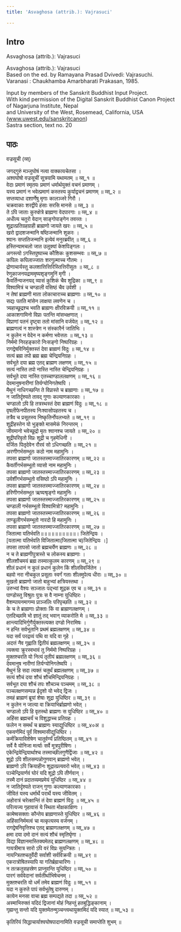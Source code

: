 ```yaml
---
title: 'Asvaghosa (attrib.): Vajrasuci'

---
```

## Intro
  
  
  
  
Asvaghosa (attrib.): Vajrasuci  
  
  
  
  
  
Asvaghosa (attrib.): Vajrasuci  
Based on the ed. by Ramayana Prasad Dvivedi: Vajrasuchi.   
Varanasi : Chaukhamba Amarbharati Prakasan, 1985.  
  
Input by members of the Sanskrit Buddhist Input Project.  
With kind permission of the Digital Sanskrit Buddhist Canon Project  
of Nagarjuna Institute, Nepal  
and University of the West, Rosemead, California, USA  
(www.uwest.edu/sanskritcanon)  
Sastra section, text no. 20  
  
  
  
  


## पाठः
  
  
  
  
  
  
वज्रसूची (व्स्)  
  
जगद्गुरुं मञ्जुघोषं नत्वा वाक्कायचेतसा ।  
अश्वघोषो वज्रसूचीं सूत्रयामि यथामतम् ॥ व्स्_१ ॥  
वेदाः प्रमाणं स्मृतयः प्रमाणं धर्मार्थयुक्तं वचनं प्रमाणम् ।  
यस्य प्रमाणं न भवेत्प्रमाणं कस्तस्य कुर्याद्वचनं प्रमाणम् ॥ व्स्_२ ॥  
सप्तव्याधा दशार्णेषु मृगाः कालञ्जरे गिरौ ।  
चक्रवाकाः शरद्वीपे हंसाः सरसि मानसे ॥ व्स्_३ ॥  
ते ऽपि जाताः कुरुक्षेत्रे ब्राह्मणा वेदपारगाः ॥ व्स्_४ ॥  
अधीत्य चतुरो वेदान् साङ्गोपाङ्गेन तवत्त्तः ।  
शूद्रात्प्रतिग्रहग्राही ब्राह्मणो जायते खरः ॥ व्स्_५ ॥  
खरो द्वादशजन्मानि षष्ठिजन्मानि शूकरः ।  
श्वानः सप्ततिजन्मानि इत्येवं मनुरब्रवीत् ॥ व्स्_६ ॥  
हस्तिन्यामचलो जात उलूक्यां केशपिङ्गलः ।  
अगस्त्यो ऽगस्तिपुष्पाच्च कौशिकः कुशसम्भवः ॥ व्स्_७ ॥  
कपिलः कपिलाज्जातः शरगुल्माच्च गौतमः ।  
द्रोणाचार्यस्तु कलशात्तित्तिरिस्तित्तिरीसुतः ॥ व्स्_८ ॥  
रेणुकाजनयद्राममृष्यशृङ्गमुनिं मृगी ।  
कैवर्तिन्यजनयद् व्यासं कुशिकं चैव शूद्रिका ॥ व्स्_९ ॥  
विश्वामित्रं च चण्डाली वसिष्ठं चैव उर्वशी ।  
न तेषां ब्राह्मणी माता लोकाचाराच्च ब्राह्मणाः ॥ व्स्_१० ॥  
सद्यः पतति मांसेन लाक्षया लवणेन च ।  
त्र्यहाच्छूद्रश्च भवति ब्राह्मणः क्षीरविक्रयी ॥ व्स्_११ ॥  
आकाशगामिनो विप्राः पतन्ति मांसभक्षणात् ।  
विप्राणां पतनं दृष्ट्वा ततो मांसानि वर्जयेत् ॥ व्स्_१२ ॥  
ब्राह्मणत्वं न शास्त्रेण न संस्कारैर्न जातिभिः ।  
न कुलेन न वेदेन न कर्मणा भवेत्ततः ॥ व्स्_१३ ॥  
निर्ममो निरहङ्कारो निःसङ्गो निष्परिग्रहः ।  
रागद्वेषविनिर्मुक्तस्तं देवा ब्राह्मणं विदुः ॥ व्स्_१४ ॥  
सत्यं ब्रह्म तपो ब्रह्म ब्रह्म चेन्द्रियनिग्रहः ।  
सर्वभूते दया ब्रह्म एतद् ब्राह्मण लक्षणम् ॥ व्स्_१५ ॥  
सत्यं नास्ति तपो नास्ति नास्ति चेन्द्रियनिग्रहः ।  
सर्वभूते दया नास्ति एतच्चाण्डाललक्षणम् ॥ व्स्_१६ ॥  
देवमानुषनारीणां तिर्यग्योनिगतेष्वपि ।  
मैथुनं नाधिगच्छन्ति ते विप्रास्ते च ब्राह्मणाः ॥ व्स्_१७ ॥  
न जातिर्दृश्यते तावद् गुणाः कल्याणकारकाः ।  
चण्डालो ऽपि हि तत्रस्थस्तं देवा ब्राह्मणं विदुः ॥ व्स्_१८ ॥  
वृषलीफेनपीतस्य निःश्वासोपहतस्य च ।  
तत्रैव च प्रसूतस्य निष्कृतिर्नोपलभ्यते ॥ व्स्_१९ ॥  
शूद्रीहस्तेन यो भुङ्क्ते मासमेकं निरन्तरम् ।  
जीवमानो भवेच्छूद्रो मृतः श्वानश्च जायते ॥ व्स्_२० ॥  
शूद्रीपरिवृतो विप्रः शूद्री च गृहमेधिनी ।  
वर्जितः पितृदेवेन रौरवं सो ऽधिगच्छति ॥ व्स्_२१ ॥  
अरणीगर्भसम्भूतः कठो नाम महामुनिः ।  
तपसा ब्राह्मणो जातस्तस्माज्जातिरकारणम् ॥ व्स्_२२ ॥  
कैवर्तीगर्भसम्भूतो व्यासो नाम महामुनिः ।  
तपसा ब्राह्मणो जातस्तस्माज्जातिरकारणम् ॥ व्स्_२३ ॥  
उर्वर्शीगर्भसम्भूतो वसिष्ठो ऽपि महामुनिः ।  
तपसा ब्राह्मणो जातस्तस्माज्जातिरकारणम् ॥ व्स्_२४ ॥  
हरिणीगर्भसम्भूत ऋष्यश्रृङ्गो महामुनिः ।  
तपसा ब्राह्मणो जातस्तस्माज्जातिरकारणम् ॥ व्स्_२५ ॥  
चण्डाली गर्भसम्भूतो विश्वामित्रो? महामुनिः ।  
तपसा ब्राह्मणो जातस्तस्माज्जातिरकारणम् ॥ व्स्_२६ ॥  
ताण्डूलीगर्भसम्भूतो नारदो हि महामुनिः ।  
तपसा ब्राह्मणो जातस्तस्माज्जातिरकारणम् ॥ व्स्_२७ ॥  
जितात्मा यतिर्भवति॥॥॥॥॥॥॥॥॥॥। जितेन्द्रियः ।  
[यतात्मा यतिर्भवति विजितात्मा(जितात्मा च)जितेन्द्रियः ।]  
तपसा तापसो जातो ब्रह्मचर्येण ब्राह्मणः ॥ व्स्_२८ ॥  
न च ते ब्राह्मणीपुत्रास्ते च लोकस्य ब्राह्मणाः ।  
शीलशौचमयं ब्रह्म तस्मात्कुलम कारणम् ॥ व्स्_२९ ॥  
शीलं प्रधानं न कुलं प्रधानं कुलेन किं शीलविवर्जितेन ।  
बहवो नरा नीचकुल प्रसूताः स्वर्गं गताः शीलमुपेत्य धीराः ॥ व्स्_३० ॥  
मुखतो ब्राह्मणो जातो बाहुभ्यां क्षत्रियस्तथा ।  
उरुभ्यां वैश्यः सञ्जातः पद्भ्यां शूद्रक एव च ॥ व्स्_३१ ॥  
पाण्डोस्तु विश्रुतः पुत्रः स वै नाम्ना युधिष्ठिरः ।  
वैशम्पायनमागम्य प्राञ्जलिः परिपृच्छति ॥ व्स्_३२ ॥  
के च ते ब्राह्मणाः प्रोक्ताः किं वा ब्राह्मणलक्षणम् ।  
एतदिच्छामि भो ज्ञातुं तद् भवान् व्याकरोति मे ॥ व्स्_३३ ॥  
क्षान्त्यादिभिर्गुणैर्युक्तस्त्यक्त दण्डो निरामिषः ।  
न हन्ति सर्वभूतानि प्रथमं ब्रह्मलक्षणम् ॥ व्स्_३४ ॥  
यदा सर्वं परद्रव्यं पथि वा यदि वा गृहे ।  
अदत्तं नैव गृह्णाति द्वितीयं ब्रह्मलक्षणम् ॥ व्स्_३५ ॥  
त्यक्त्वा क्रूरस्वभावं तु निर्ममो निष्परिग्रहः ।  
मुक्तश्चरति यो नित्यं तृतीयं ब्रह्मलक्षणम् ॥ व्स्_३६ ॥  
देवमानुष नारीणां तिर्यग्योनिगतेष्वपि ।  
मैथुनं हि सदा त्यक्तं चतुर्थं ब्रह्मलक्षणम् ॥ व्स्_३७ ॥  
सत्यं शौचं दया शौचं शौचमिन्द्रियनिग्रहः ।  
सर्वभूत दया शौचं तपः शौचञ्च पञ्चमम् ॥ व्स्_३८ ॥  
पञ्चलक्षणसम्पन्न ईदृशो यो भवेद् द्विजः ।  
तमहं ब्राह्मणं ब्रूयां शेषाः शूद्रा युधिष्ठिर ॥ व्स्_३९ ॥  
न कुलेन न जात्या वा क्रियाभिर्ब्राह्मणो भवेत् ।  
चण्डालो ऽपि हि वृतस्थो ब्राह्मणः स युधिष्ठिर ॥ व्स्_४० ॥  
अहिंसा ब्रह्मचर्यं च विशुद्धाच्च प्रतिग्रहः ।  
फलेन न समर्थं च ब्राह्मणः स्याद्युधिष्ठिर ॥ व्स्_४०अ ॥  
एकवर्णमिदं पूर्वं विश्वमासीद्युधिष्ठिर ।  
कर्मक्रियाविशेषेण चातुर्वर्ण्यं प्रतिष्ठितम् ॥ व्स्_४१ ॥  
सर्वे वै योनिजा मर्त्याः सर्वे मूत्रपुरीषिणः ।  
एकेन्द्रियेन्द्रियार्थाश्च तस्माच्छीलगुणैर्द्विजाः ॥ व्स्_४२ ॥  
शूद्रो ऽपि शीलसम्पन्नोगुणवान् ब्राह्मणो भवेत् ।  
ब्राह्मणो ऽपि क्रियाहीनः शूद्रात्प्रत्यवरो भवेत् ॥ व्स्_४३ ॥  
पञ्चेन्द्रियार्णवं घोरं यदि शूद्रो ऽपि तीर्णवान् ।  
तस्मै दानं प्रदातव्यमप्रमेयं युधिष्ठिर ॥ व्स्_४४ ॥  
न जातिर्दृश्यते राजन् गुणाः कल्याणकारकाः ।  
जीवितं यस्य धर्मार्थे परार्थे यस्य जीवितम् ।  
अहोरात्रं चरेत्क्षान्तिं तं देवा ब्राह्मणं विदुः ॥ व्स्_४५ ॥  
परित्यज्य गृहावासं ये स्थिता मोक्षकाक्षिणः ।  
कामेष्वसक्ताः कौन्तेय ब्राह्मणास्ते युधिष्ठिर ॥ व्स्_४६ ॥  
अहिंसानिर्ममत्वं चा मत्कृत्यस्य वर्जनम् ।  
रागद्वेषनिवृत्तिश्च एतद् ब्राह्मणलक्षणम् ॥ व्स्_४७ ॥  
क्षमा दया दमो दानं सत्यं शौचं स्मृतिर्घृणा ।  
विद्या विज्ञानमास्तिक्यमेतद् ब्राह्मणलक्षणम् ॥ व्स्_४८ ॥  
गायत्रीमात्र सारो ऽपि वरं विप्रः सुयन्त्रितः ।  
नायन्त्रितश्चतुर्वेदी सर्वाशी सर्वविक्रयी ॥ व्स्_४९ ॥  
एकरात्रोषितस्यापि या गतिर्ब्रह्मचारिणः ।  
न तत्क्रतुसहस्रेण प्राप्नुवन्ति युधिष्ठिर ॥ व्स्_५० ॥  
पारगं सर्ववेदानां सर्वतीर्थाभिषेचनम् ।  
मुक्तश्चरति यो धर्मं तमेव ब्राह्मणं विदुः ॥ व्स्_५१ ॥  
यदा न कुरुते पापं सर्वभूतेषु दारुणम् ।  
कायेन मनसा वाचा ब्रह्म सम्पद्यते तदा ॥ व्स्_५२ ॥  
अस्माभिरुक्तं यदिदं द्विजानां मोहं निहन्तुं हतबुद्धिङ्कानाम् ।  
गृह्मन्तु सन्तो यदि युक्तमेतन्मुञ्चन्त्वथायुक्तमिदं यदि स्यात् ॥ व्स्_५३ ॥  
  
कृतिरियं सिद्धाचार्याश्वघोषपादानामिति वज्रसूची समाप्तेति शुभम् ॥   
  
  
  

